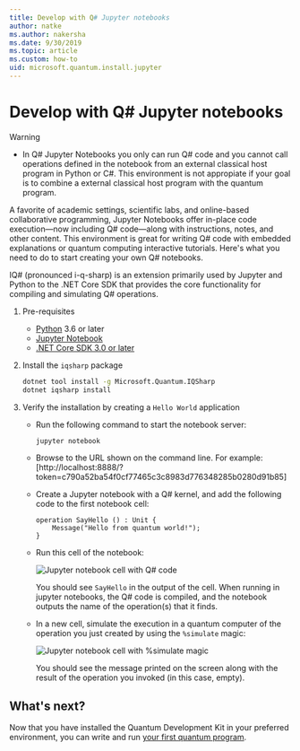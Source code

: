 ```yaml
---
title: Develop with Q# Jupyter notebooks
author: natke
ms.author: nakersha
ms.date: 9/30/2019
ms.topic: article
ms.custom: how-to
uid: microsoft.quantum.install.jupyter
---
```


# Develop with Q# Jupyter notebooks

> [!WARNING]
> * In Q# Jupyter Notebooks you only can run Q# code and you cannot call operations defined in the notebook from an external classical host program in Python or C#. This environment is not appropiate if your goal is to combine a external classical host program with the quantum program.

A favorite of academic settings, scientific labs, and online-based collaborative programming, Jupyter Notebooks offer in-place code execution—now including Q# code—along with instructions, notes, and other content. This environment is great for writing Q# code with embedded explanations or quantum computing interactive tutorials. Here's what you need to do to start creating your own Q# notebooks.

IQ# (pronounced i-q-sharp) is an extension primarily used by Jupyter and Python to the .NET Core SDK that provides the core functionality for compiling and simulating Q# operations.

1. Pre-requisites

    - [Python](https://www.python.org/downloads/) 3.6 or later
    - [Jupyter Notebook](https://jupyter.readthedocs.io/en/latest/install.html)
    - [.NET Core SDK 3.0 or later](https://www.microsoft.com/net/download)

1. Install the `iqsharp` package

    ```bash
    dotnet tool install -g Microsoft.Quantum.IQSharp
    dotnet iqsharp install
    ```

1. Verify the installation by creating a `Hello World` application

    - Run the following command to start the notebook server:

        ```bash
        jupyter notebook
        ```

    - Browse to the URL shown on the command line. For example: [http://localhost:8888/?token=c790a52ba54f0cf77465c3c8983d776348285b0280d91b85]

    - Create a Jupyter notebook with a Q# kernel, and add the following code to the first notebook cell:

        ```qsharp
        operation SayHello () : Unit {
            Message("Hello from quantum world!");
        }
        ```

    - Run this cell of the notebook:

        ![Jupyter notebook cell with Q# code](~/media/install-guide-jupyter.png)

        You should see `SayHello` in the output of the cell. When running in jupyter notebooks, the Q# code is compiled, and the notebook outputs the name of the operation(s) that it finds.


    - In a new cell, simulate the execution in a quantum computer of the operation you just created by using the `%simulate` magic:

        ![Jupyter notebook cell with %simulate magic](~/media/install-guide-jupyter-simulate.png)

        You should see the message printed on the screen along with the result of the operation you invoked (in this case, empty).

## What's next?

Now that you have installed the Quantum Development Kit in your preferred environment, you can write and run [your first quantum program](xref:microsoft.quantum.write-program).
